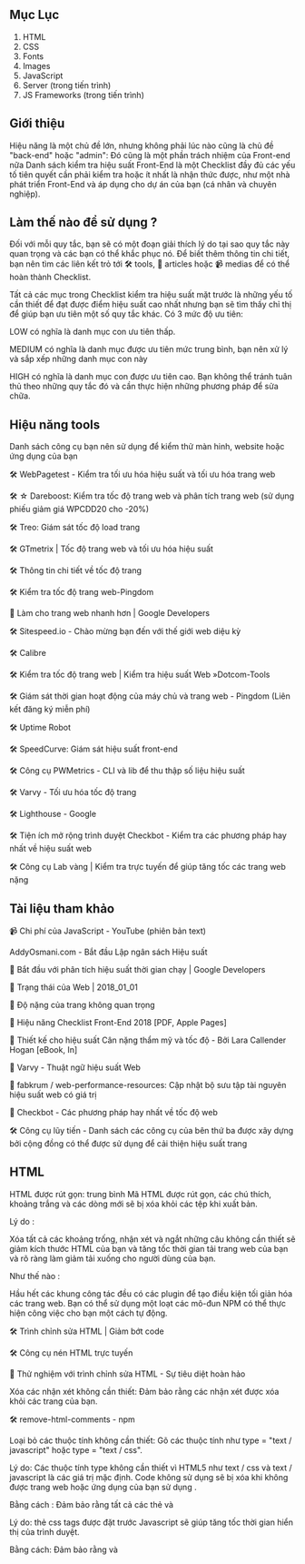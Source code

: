 
## Mục Lục
1. HTML
2. CSS
3. Fonts
4. Images
5. JavaScript
6. Server (trong tiến trình)
7. JS Frameworks (trong tiến trình)


## Giới thiệu


Hiệu năng là một chủ đề lớn, nhưng không phải lúc nào cũng là chủ đề "back-end" hoặc "admin": Đó cũng là một phần trách nhiệm của Front-end nữa Danh sách kiểm tra hiệu suất Front-End là một Checklist đầy đủ các yếu tố tiên quyết cần phải kiểm tra hoặc ít nhất là nhận thức được, như một nhà phát triển Front-End và áp dụng cho dự án của bạn (cá nhân và chuyên nghiệp).


## Làm thế nào để sử dụng ?


Đối với mỗi quy tắc, bạn sẽ có một đoạn giải thích lý do tại sao quy tắc này quan trọng và các bạn có thể khắc phục nó. Để biết thêm thông tin chi tiết, bạn nên tìm các liên kết trỏ tới 🛠 tools, 📖 articles hoặc 📹 medias để có thể hoàn thành Checklist.

Tất cả các mục trong Checklist kiểm tra hiệu suất mặt trước là những yếu tố cần thiết để đạt được điểm hiệu suất cao nhất nhưng bạn sẽ tìm thấy chỉ thị để giúp bạn ưu tiên một số quy tắc khác. Có 3 mức độ ưu tiên:

LOW có nghĩa là danh mục con ưu tiên thấp.


MEDIUM có nghĩa là danh mục được ưu tiên mức trung bình, bạn nên xử lý và sắp xếp những danh mục con này


HIGH có nghĩa là danh mục con được ưu tiên cao. Bạn không thể tránh tuân thủ theo những quy tắc đó và cần thực hiện những phương pháp để sửa chữa.


## Hiệu năng tools


Danh sách công cụ bạn nên sử dụng để kiểm thử màn hinh, website hoặc ứng dụng của bạn


🛠 WebPagetest - Kiểm tra tối ưu hóa hiệu suất và tối ưu hóa trang web

🛠 ☆ Dareboost: Kiểm tra tốc độ trang web và phân tích trang web (sử dụng phiếu giảm giá WPCDD20 cho -20%)


🛠 Treo: Giám sát tốc độ load trang


🛠 GTmetrix | Tốc độ trang web và tối ưu hóa hiệu suất


🛠 Thông tin chi tiết về tốc độ trang


🛠 Kiểm tra tốc độ trang web-Pingdom


📖 Làm cho trang web nhanh hơn | Google Developers


🛠 Sitespeed.io - Chào mừng bạn đến với thế giới web diệu kỳ


🛠 Calibre


🛠 Kiểm tra tốc độ trang web | Kiểm tra hiệu suất Web »Dotcom-Tools


🛠 Giám sát thời gian hoạt động của máy chủ và trang web - Pingdom (Liên kết đăng ký miễn phí)


🛠 Uptime Robot


🛠 SpeedCurve: Giám sát hiệu suất front-end


🛠 Công cụ PWMetrics - CLI và lib để thu thập số liệu hiệu suất


🛠 Varvy - Tối ưu hóa tốc độ trang


🛠 Lighthouse - Google


🛠 Tiện ích mở rộng trình duyệt Checkbot - Kiểm tra các phương pháp hay nhất về hiệu suất web


🛠 Công cụ Lab vàng | Kiểm tra trực tuyến để giúp tăng tốc các trang web nặng


## Tài liệu tham khảo


📹 Chi phí của JavaScript - YouTube (phiên bản text)


AddyOsmani.com - Bắt đầu Lập ngân sách Hiệu suất


📖 Bắt đầu với phân tích hiệu suất thời gian chạy | Google Developers


📖 Trạng thái của Web | 2018_01_01


📖 Độ nặng của trang không quan trọng


📖 Hiệu năng Checklist Front-End 2018 [PDF, Apple Pages]


📖 Thiết kế cho hiệu suất Cân nặng thẩm mỹ và tốc độ - Bởi Lara Callender Hogan [eBook, In]


📖 Varvy - Thuật ngữ hiệu suất Web


📖 fabkrum / web-performance-resources: Cập nhật bộ sưu tập tài nguyên hiệu suất web có giá trị


📖 Checkbot - Các phương pháp hay nhất về tốc độ web


🛠 Công cụ lũy tiến - Danh sách các công cụ của bên thứ ba được xây dựng bởi cộng đồng có thể được sử dụng để cải thiện hiệu suất trang


## HTML


HTML được rút gọn: trung bình Mã HTML được rút gọn, các chú thích, khoảng trắng và các dòng mới sẽ bị xóa khỏi các tệp khi xuất bản.


Lý do :


Xóa tất cả các khoảng trống, nhận xét và ngắt những câu không cần thiết sẽ giảm kích thước HTML của bạn và tăng tốc thời gian tải trang web của bạn và rõ ràng làm giảm tải xuống cho người dùng của bạn.


Như thế nào :


Hầu hết các khung công tác đều có các plugin để tạo điều kiện tối giản hóa các trang web. Bạn có thể sử dụng một loạt các mô-đun NPM có thể thực hiện công việc cho bạn một cách tự động.


🛠 Trình chỉnh sửa HTML | Giảm bớt code


🛠 Công cụ nén HTML trực tuyến


📖 Thử nghiệm với trình chỉnh sửa HTML - Sự tiêu diệt hoàn hảo


Xóa các nhận xét không cần thiết: Đảm bảo rằng các nhận xét được xóa khỏi các trang của bạn.


🛠 remove-html-comments - npm

Loại bỏ các thuộc tính không cần thiết: Gõ các thuộc tính như type = "text / javascript" hoặc type = "text / css".


<!-- Before HTML5 -->
<script type="text/javascript">
    // JavaScript code
</script>

<!-- Today -->
<script>
    // JavaScript code
</script>


Lý do: Các thuộc tính type không cần thiết vì HTML5 như text / css và text / javascript là các giá trị mặc định. Code không sử dụng sẽ bị xóa khi không được trang web hoặc ứng dụng của bạn sử dụng .


Bằng cách : Đảm bảo rằng tất cả các thẻ <link> và <script> của bạn không có thuộc tính type nào.
  
  
📖 Thẻ Script | CSS-Tricks

  
Luôn đặt thẻ CSS trước thẻ JavaScript: Và nhớ đảm bảo rằng CSS của bạn luôn được tải trước khi có mã JavaScript.


<!-- Not recommended -->
<script src="jquery.js"></script>
<script src="foo.js"></script>
<link rel="stylesheet" href="foo.css"/>

<!-- Recommended -->
<link rel="stylesheet" href="foo.css"/>
<script src="jquery.js"></script>
<script src="foo.js"></script>


Lý do: thẻ css tags được đặt trước Javascript sẽ giúp tăng tốc thời gian hiển thị của trình duyệt.


Bằng cách: Đảm bảo rằng <link> và <style> trong <head> của bạn luôn ở trước <script>.
  

📖 Các kiểu Order và script của bạn cho pagespeed


Giảm thiểu số iframe: Chỉ sử dụng iframe nếu bạn không có khả năng kỹ thuật nào khác. Cố gắng tránh ifram nhiều nhất có thể.


⬆ Về đầu trang.


## CSS


Rút gọn [cao] Tất cả các tệp CSS được rút gọn, nhận xét, khoảng trắng và dòng mới sẽ bị xóa khỏi tệp khi được upload.


Lý do: Khi các tệp CSS được rút gọn, nội dung được tải nhanh hơn và ít dữ liệu hơn được gửi đến máy khách. Điều quan trọng là luôn luôn giảm thiểu các tệp CSS trong quá trình sản xuất. Nó có lợi cho người dùng vì nó là dành cho tất cả những doanh nghiệp muốn giảm chi phí băng thông và sử dụng tài nguyên thấp hơn.

Bằng cách: Sử dụng công cụ giảm thiểu những file tự động trước hoặc trọng khi sản phẩm của bạn được phát triển


🛠 cssnano: A một mô đun rút gọn theo hệ sinh thái PostCSS. - cssnano


🛠 @neutrinojs/style-minify - npm


🛠 Công cụ nén css trực tuyến


Nối: các tệp CSS trung bình được nối trong một tệp duy nhất (Không phải lúc nào cũng hợp lệ cho HTTP / 2).


<!-- Not recommended -->
<link rel="stylesheet" href="foo.css"/>
<link rel="stylesheet" href="bar.css"/>

<!-- Recommended -->
<link rel="stylesheet" href="foobar.css"/>



Lý do: Nếu bạn vẫn sử dụng HTTP/1, bạn có thể vẫn cần nối những file của bạn, nó sẽ ít chính xác hơn so với khi bạn sử dụng máy chủ HTTP/2 (kiểm thử nên được thực hiện)


Bằng cách: Sử dụng công cụ online hoặc bất kỳ plugin hoặc trong khi bạn xây dựng hoặc phát triển nối lại những file của ban.


- Đảm bảo đằng project của bạn khi nối sẽ không bị gãy đoạn hoặc dang dở.


📖 HTTP: Tối ưu hóa phân phối ứng dụng - Mạng trình duyệt hiệu suất cao (O'Reilly)


📖 Các phương pháp hay nhất về hiệu năng trong kỷ nguyên HTTP / 2


Không chặn: tệp CSS cần phải không bị chặn để ngăn DOM lấy thời gian tải.


<link rel="preload" href="global.min.css" as="style" onload="this.rel='stylesheet'">
<noscript><link rel="stylesheet" href="global.min.css"></noscript>


Lý do: Tệp CSS có thể chặn tải trang và trì hoãn hiển thị trang của bạn. Sử dụng preload thực sự có thể tải các tệp CSS trước khi trình duyệt bắt đầu hiển thị nội dung của trang.


🛠 loadCSS bởi nhóm filament


📖 Ví dụ về tải trước CSS bằng cách sử dụng loadCSS


📖 Tải trước nội dung với rel = "preload"


📖 Tải trước: Điều gì là tốt nhất? - Tạp chí Smashing


Độ dài của các lớp CSS: Độ dài của các lớp học của bạn có thể có tác động (nhẹ) trên các tệp HTML và CSS của bạn .

Lý do: Ngay cả các tác động hiệu suất có thể bị tranh chấp, đưa ra quyết định về chiến lược đặt tên liên quan đến dự án của bạn có thể có tác động đáng kể đến khả năng bảo trì của stylesheets. Nếu bạn đang sử dụng BEM, trong một số trường hợp, bạn có thể kết thúc với các lớp có nhiều ký tự hơn mức cần thiết. Việc lựa chọn một cách khôn ngoan tên cũng như không gian tên của bạn luôn là điều quan trọng và cấp thiết nhất.


Bằng cách : Đặt giới hạn về số lượng ký tự có thể thú vị đối với một số người, nhưng Chắc chắn rằng bạn có thể đã phá vỡ trang web của bạn vì trong các thành phần có thể giúp giảm số lượng lớp (như khai báo) và độ dài của class.


🛠 Dài so với lớp ngắn · jsPerf


CSS không sử dụng: phương tiện Xóa các bộ chọn CSS không sử dụng.


Lý do: Việc xóa bộ chọn CSS không được sử dụng có thể giảm kích thước tệp của bạn và sau đó tăng tốc tải nội dung của bạn.


Bằng cách: ⁃ ⚠️ Luôn kiểm tra xem CSS khung bạn muốn sử dụng chưa có mã reset  / chuẩn hóa chưa. Đôi khi bạn có thể không cần mọi thứ nằm trong tệp reset  / chuẩn hóa của bạn.

🛠 UnCSS Online


🛠 PurifyCSS


🛠 PurgeCSS


🛠 Chrome DevTools Coverage


CSS Critical: CSS Critical ("trong màn hình đầu tiên") thu thập tất cả CSS được sử dụng để hiển thị phần hiển thị của trang. Nó được nhúng trước khi gọi CSS chính của bạn và giữa <style> </ style> trong một dòng đơn (nó sẽ được rút gọn nếu có thể).


Lý do: Inlining CSS quan trọng giúp tăng tốc độ hiển thị của các trang web làm giảm số lượng yêu cầu đến máy chủ.


Bằng cách: Tạo CSS quan trọng với các công cụ trực tuyến hoặc sử dụng một plugin giống như plugin mà Addy Osmani đã phát triển.


📖 Hiểu Critical CSS


🛠 Bình luận của Addy Osmani trên GitHub tự động hóa điều này.


📖 Inlining Critical CSS cho hiệu suất web tốt hơn 


🛠 Trình tạo đường dẫn Critical CSS - Ưu tiên nội dung trong màn hình đầu tiên :: SiteLocity


📖 Giảm kích thước nội dung trong màn hình đầu tiên

CSS được nhúng hoặc nội tuyến: (high) Tránh sử dụng CSS nhúng hoặc nội tuyến bên trong <body> của bạn (Không hợp lệ cho HTTP / 2)

Lý do: Một trong những lý do là vì đó là một phương pháp hay để phân tách nội dung khỏi thiết kế. Nó cũng giúp bạn có một mã dễ bảo trì hơn và giữ cho trang web của bạn có thể truy cập được. Nhưng liên quan đến hiệu suất, nó đơn giản chỉ vì nó làm giảm kích thước tập tin của các trang HTML của bạn và thời gian tải.

Bằng cách : Luôn sử dụng biểu định kiểu bên ngoài hoặc nhúng CSS trong <head> của bạn (và thực hiện theo các quy tắc hiệu suất CSS khác)
    
   
📖 Quan sát thực tiễn tốt nhất của CSS: Tránh các kiểu nội tuyến CSS


Phân tích độ phức tạp của stylesheets : Phân tích bảng định kiểu của bạn có thể giúp bạn đánh dấu các vấn đề dư thừa và bộ chọn CSS trùng lặp.


Lý do: Đôi khi bạn có thể có lỗi thừa hoặc lỗi xác thực trong CSS, phân tích các tệp CSS của bạn và xóa những thứ phức tạp này có thể giúp bạn tăng tốc các tệp CSS (vì trình duyệt của bạn sẽ đọc nhanh hơn) 


Bằng cách: CSS của bạn nên được tổ chức, bằng cách sử dụng một bộ tiền xử lý CSS có thể giúp bạn với điều đó. Một số công cụ trực tuyến được liệt kê bên dưới cũng có thể giúp bạn phân tích và sửa mã của bạn.


🛠 TestMyCSS | Tối ưu hóa và kiểm tra hiệu suất CSS


🛠 Thống kê CSS


🛠 macbre / analysis-css: Bộ chọn CSS complexity và phân tích hiệu suất


🛠 Dự án Wallace giống như Thống kê CSS nhưng lưu trữ số liệu thống kê theo thời gian để bạn có thể theo dõi các thay đổi của mình


⬆ Trở về đầu trang

## Fonts

- :book: A Book Apart, Webfont Handbook
Định dạng webfont:Bạn đang sử dụng WOFF2 trên trang web hay ứng dụng của bạn

_Tại sao_

>Theo như google định dạng nén WOFF 2.0 Web Font cung cấp mức tăng trung bình 30% so với WOFF 1.0. Thật tốt khi sử dụng WOFF 2.0, WOFF 1.0 làm dự phòng và TTF.

_Làm như thế nào_

>Kiểm tra trước khi mua phông chữ mới xem nhà cung cấp cung cấp cho bạn định dạng WOFF2. Nếu bạn đang sử dụng phông chữ miễn phí, bạn luôn có thể sử dụng Font Squirrel để tạo tất cả các định dạng bạn cần.
  - :book: WOFF 2.0 –Hiểu biết thêm về thế hệ tiếp theo Web Font Format và chuyển đổi TTF xang WOFF2
  
  - 🛠  Tự tạo @font-face Kits » Font Squirrel
  
  - 🛠  IcoMoon App - Icon Font, SVG, PDF & PNG Generator
  
  - :book: Using @font-face | CSS-Tricks
  
  - :book: Can I use... WOFF2
  
### Sử dụng `preconnect` để load fonts nhanh hơn ![medium] 
  
  
  
  
